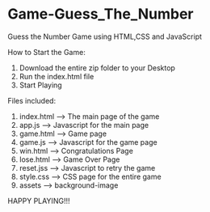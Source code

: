 # Game-Guess_The_Number
Guess the Number Game using HTML,CSS and JavaScript


How to Start the Game:
1. Download the entire zip folder to your Desktop
2. Run the index.html file
3. Start Playing

Files included:
1. index.html --> The main page of the game
2. app.js     --> Javascript for the main page
3. game.html  --> Game page
4. game.js    --> Javascript for the game page
5. win.html   --> Congratulations Page
6. lose.html  --> Game Over Page
7. reset.jss  --> Javascript to retry the game
8. style.css  --> CSS page for the entire game
9. assets     --> background-image

HAPPY PLAYING!!!
